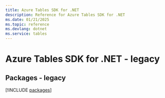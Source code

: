 ```yaml
---
title: Azure Tables SDK for .NET
description: Reference for Azure Tables SDK for .NET
ms.date: 01/21/2025
ms.topic: reference
ms.devlang: dotnet
ms.service: tables
---
```

# Azure Tables SDK for .NET - legacy
## Packages - legacy
[!INCLUDE [packages](tables-index.md)]